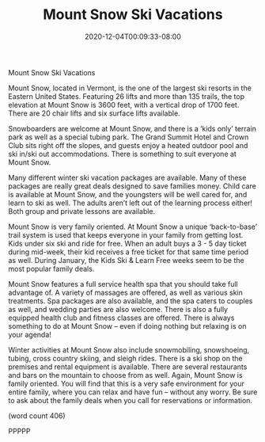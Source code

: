 ﻿---
title: "Mount Snow Ski Vacations"
date: 2020-12-04T00:09:33-08:00
description: "ski vacations Tips for Web Success"
featured_image: "/images/ski vacations.jpg"
tags: ["ski vacations"]
---

Mount Snow Ski Vacations

Mount Snow, located in Vermont, is the one of the 
largest ski resorts in the Eastern United States. 
Featuring 26 lifts and more than 135 trails, the top 
elevation at Mount Snow is 3600 feet, with a vertical 
drop of 1700 feet. There are 20 chair lifts and six 
surface lifts available.

Snowboarders are welcome at Mount Snow, and 
there is a ‘kids only’ terrain park as well as a special 
tubing park. The Grand Summit Hotel and Crown Club 
sits right off the slopes, and guests enjoy a heated 
outdoor pool and ski in/ski out accommodations. There 
is something to suit everyone at Mount Snow.

Many different winter ski vacation packages are 
available. Many of these packages are really great 
deals designed to save families money. Child care is 
available at Mount Snow, and the youngsters will be 
well cared for, and learn to ski as well. The adults 
aren’t left out of the learning process either! Both group 
and private lessons are available.

Mount Snow is very family oriented. At Mount Snow 
a unique ‘back-to-base’ trail system is used that 
keeps everyone in your family from getting lost. Kids 
under six ski and ride for free. When an adult buys a 
3 - 5 day ticket during mid-week, their kid receives a 
free ticket for that same time period as well. During 
January, the Kids Ski & Learn Free weeks seem to 
be the most popular family deals.

Mount Snow features a full service health spa that 
you should take full advantage of. A variety of 
massages are offered, as well as various skin 
treatments. Spa packages are also available, and the 
spa caters to couples as well, and wedding parties are 
also welcome.  There is also a fully equipped health 
club and fitness classes are offered. There is always 
something to do at Mount Snow – even if doing 
nothing but relaxing is on your agenda!

Winter activities at Mount Snow also include 
snowmobiling, snowshoeing, tubing, cross country 
skiing, and sleigh rides. There is a ski shop on the 
premises and rental equipment is available. There are 
several restaurants and bars on the mountain to 
choose from as well. Again, Mount Snow is family 
oriented. You will find that this is a very safe environment 
for your entire family, where you can relax and have fun 
– without any worry. Be sure to ask about the family deals 
when you call for reservations or information.

(word count 406)

PPPPP
